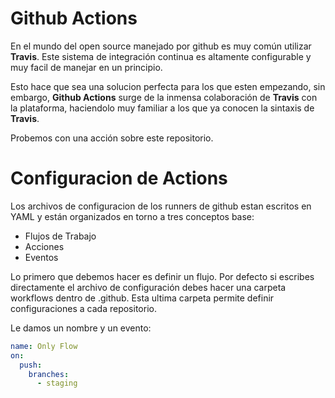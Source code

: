# Github Actions
En el mundo del open source manejado por github es muy común utilizar **Travis**. Este sistema de integración continua es altamente configurable y muy facil de manejar en un principio.

Esto hace que sea una solucion perfecta para los que esten empezando, sin embargo, **Github Actions** surge de la inmensa colaboración de **Travis** con la plataforma, haciendolo muy familiar a los que ya conocen la sintaxis de **Travis**.

Probemos con una acción sobre este repositorio.

# Configuracion de Actions
Los archivos de configuracion de los runners de github estan escritos en YAML y están organizados en torno a tres conceptos base:

- Flujos de Trabajo
- Acciones
- Eventos

Lo primero que debemos hacer es definir un flujo. Por defecto si escribes directamente el archivo de configuración debes hacer una carpeta workflows dentro de .github. Esta ultima carpeta permite  definir configuraciones a cada repositorio. 

Le damos un nombre y un evento:
```yml
name: Only Flow
on: 
  push:
    branches:
      - staging
```
